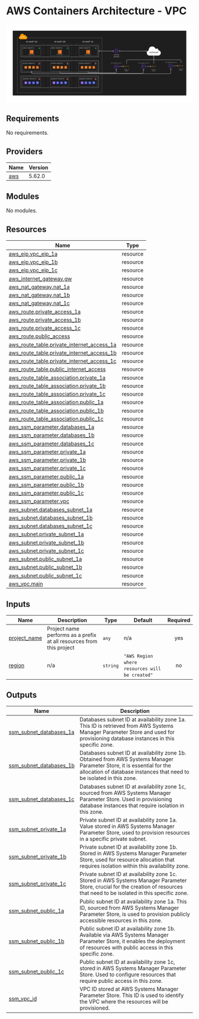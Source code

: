 # AWS Containers Architecture - VPC

![arch](/docs/diagram.png)

## Requirements

No requirements.

## Providers

| Name                                             | Version |
| ------------------------------------------------ | ------- |
| <a name="provider_aws"></a> [aws](#provider_aws) | 5.62.0  |

## Modules

No modules.

## Resources

| Name                                                                                                                                          | Type     |
| --------------------------------------------------------------------------------------------------------------------------------------------- | -------- |
| [aws_eip.vpc_eip_1a](https://registry.terraform.io/providers/hashicorp/aws/latest/docs/resources/eip)                                         | resource |
| [aws_eip.vpc_eip_1b](https://registry.terraform.io/providers/hashicorp/aws/latest/docs/resources/eip)                                         | resource |
| [aws_eip.vpc_eip_1c](https://registry.terraform.io/providers/hashicorp/aws/latest/docs/resources/eip)                                         | resource |
| [aws_internet_gateway.gw](https://registry.terraform.io/providers/hashicorp/aws/latest/docs/resources/internet_gateway)                       | resource |
| [aws_nat_gateway.nat_1a](https://registry.terraform.io/providers/hashicorp/aws/latest/docs/resources/nat_gateway)                             | resource |
| [aws_nat_gateway.nat_1b](https://registry.terraform.io/providers/hashicorp/aws/latest/docs/resources/nat_gateway)                             | resource |
| [aws_nat_gateway.nat_1c](https://registry.terraform.io/providers/hashicorp/aws/latest/docs/resources/nat_gateway)                             | resource |
| [aws_route.private_access_1a](https://registry.terraform.io/providers/hashicorp/aws/latest/docs/resources/route)                              | resource |
| [aws_route.private_access_1b](https://registry.terraform.io/providers/hashicorp/aws/latest/docs/resources/route)                              | resource |
| [aws_route.private_access_1c](https://registry.terraform.io/providers/hashicorp/aws/latest/docs/resources/route)                              | resource |
| [aws_route.public_access](https://registry.terraform.io/providers/hashicorp/aws/latest/docs/resources/route)                                  | resource |
| [aws_route_table.private_internet_access_1a](https://registry.terraform.io/providers/hashicorp/aws/latest/docs/resources/route_table)         | resource |
| [aws_route_table.private_internet_access_1b](https://registry.terraform.io/providers/hashicorp/aws/latest/docs/resources/route_table)         | resource |
| [aws_route_table.private_internet_access_1c](https://registry.terraform.io/providers/hashicorp/aws/latest/docs/resources/route_table)         | resource |
| [aws_route_table.public_internet_access](https://registry.terraform.io/providers/hashicorp/aws/latest/docs/resources/route_table)             | resource |
| [aws_route_table_association.private_1a](https://registry.terraform.io/providers/hashicorp/aws/latest/docs/resources/route_table_association) | resource |
| [aws_route_table_association.private_1b](https://registry.terraform.io/providers/hashicorp/aws/latest/docs/resources/route_table_association) | resource |
| [aws_route_table_association.private_1c](https://registry.terraform.io/providers/hashicorp/aws/latest/docs/resources/route_table_association) | resource |
| [aws_route_table_association.public_1a](https://registry.terraform.io/providers/hashicorp/aws/latest/docs/resources/route_table_association)  | resource |
| [aws_route_table_association.public_1b](https://registry.terraform.io/providers/hashicorp/aws/latest/docs/resources/route_table_association)  | resource |
| [aws_route_table_association.public_1c](https://registry.terraform.io/providers/hashicorp/aws/latest/docs/resources/route_table_association)  | resource |
| [aws_ssm_parameter.databases_1a](https://registry.terraform.io/providers/hashicorp/aws/latest/docs/resources/ssm_parameter)                   | resource |
| [aws_ssm_parameter.databases_1b](https://registry.terraform.io/providers/hashicorp/aws/latest/docs/resources/ssm_parameter)                   | resource |
| [aws_ssm_parameter.databases_1c](https://registry.terraform.io/providers/hashicorp/aws/latest/docs/resources/ssm_parameter)                   | resource |
| [aws_ssm_parameter.private_1a](https://registry.terraform.io/providers/hashicorp/aws/latest/docs/resources/ssm_parameter)                     | resource |
| [aws_ssm_parameter.private_1b](https://registry.terraform.io/providers/hashicorp/aws/latest/docs/resources/ssm_parameter)                     | resource |
| [aws_ssm_parameter.private_1c](https://registry.terraform.io/providers/hashicorp/aws/latest/docs/resources/ssm_parameter)                     | resource |
| [aws_ssm_parameter.public_1a](https://registry.terraform.io/providers/hashicorp/aws/latest/docs/resources/ssm_parameter)                      | resource |
| [aws_ssm_parameter.public_1b](https://registry.terraform.io/providers/hashicorp/aws/latest/docs/resources/ssm_parameter)                      | resource |
| [aws_ssm_parameter.public_1c](https://registry.terraform.io/providers/hashicorp/aws/latest/docs/resources/ssm_parameter)                      | resource |
| [aws_ssm_parameter.vpc](https://registry.terraform.io/providers/hashicorp/aws/latest/docs/resources/ssm_parameter)                            | resource |
| [aws_subnet.databases_subnet_1a](https://registry.terraform.io/providers/hashicorp/aws/latest/docs/resources/subnet)                          | resource |
| [aws_subnet.databases_subnet_1b](https://registry.terraform.io/providers/hashicorp/aws/latest/docs/resources/subnet)                          | resource |
| [aws_subnet.databases_subnet_1c](https://registry.terraform.io/providers/hashicorp/aws/latest/docs/resources/subnet)                          | resource |
| [aws_subnet.private_subnet_1a](https://registry.terraform.io/providers/hashicorp/aws/latest/docs/resources/subnet)                            | resource |
| [aws_subnet.private_subnet_1b](https://registry.terraform.io/providers/hashicorp/aws/latest/docs/resources/subnet)                            | resource |
| [aws_subnet.private_subnet_1c](https://registry.terraform.io/providers/hashicorp/aws/latest/docs/resources/subnet)                            | resource |
| [aws_subnet.public_subnet_1a](https://registry.terraform.io/providers/hashicorp/aws/latest/docs/resources/subnet)                             | resource |
| [aws_subnet.public_subnet_1b](https://registry.terraform.io/providers/hashicorp/aws/latest/docs/resources/subnet)                             | resource |
| [aws_subnet.public_subnet_1c](https://registry.terraform.io/providers/hashicorp/aws/latest/docs/resources/subnet)                             | resource |
| [aws_vpc.main](https://registry.terraform.io/providers/hashicorp/aws/latest/docs/resources/vpc)                                               | resource |

## Inputs

| Name                                                                  | Description                                                          | Type     | Default                                        | Required |
| --------------------------------------------------------------------- | -------------------------------------------------------------------- | -------- | ---------------------------------------------- | :------: |
| <a name="input_project_name"></a> [project_name](#input_project_name) | Project name performs as a prefix at all resources from this project | `any`    | n/a                                            |   yes    |
| <a name="input_region"></a> [region](#input_region)                   | n/a                                                                  | `string` | `"AWS Region where resources will be created"` |    no    |

## Outputs

| Name                                                                                                     | Description                                                                                                                                                                                     |
| -------------------------------------------------------------------------------------------------------- | ----------------------------------------------------------------------------------------------------------------------------------------------------------------------------------------------- |
| <a name="output_ssm_subnet_databases_1a"></a> [ssm_subnet_databases_1a](#output_ssm_subnet_databases_1a) | Databases subnet ID at availability zone 1a. This ID is retrieved from AWS Systems Manager Parameter Store and used for provisioning database instances in this specific zone.                  |
| <a name="output_ssm_subnet_databases_1b"></a> [ssm_subnet_databases_1b](#output_ssm_subnet_databases_1b) | Databases subnet ID at availability zone 1b. Obtained from AWS Systems Manager Parameter Store, it is essential for the allocation of database instances that need to be isolated in this zone. |
| <a name="output_ssm_subnet_databases_1c"></a> [ssm_subnet_databases_1c](#output_ssm_subnet_databases_1c) | Databases subnet ID at availability zone 1c, sourced from AWS Systems Manager Parameter Store. Used in provisioning database instances that require isolation in this zone.                     |
| <a name="output_ssm_subnet_private_1a"></a> [ssm_subnet_private_1a](#output_ssm_subnet_private_1a)       | Private subnet ID at availability zone 1a. Value stored in AWS Systems Manager Parameter Store, used to provision resources in a specific private subnet.                                       |
| <a name="output_ssm_subnet_private_1b"></a> [ssm_subnet_private_1b](#output_ssm_subnet_private_1b)       | Private subnet ID at availability zone 1b. Stored in AWS Systems Manager Parameter Store, used for resource allocation that requires isolation within this availability zone.                   |
| <a name="output_ssm_subnet_private_1c"></a> [ssm_subnet_private_1c](#output_ssm_subnet_private_1c)       | Private subnet ID at availability zone 1c. Stored in AWS Systems Manager Parameter Store, crucial for the creation of resources that need to be isolated in this specific zone.                 |
| <a name="output_ssm_subnet_public_1a"></a> [ssm_subnet_public_1a](#output_ssm_subnet_public_1a)          | Public subnet ID at availability zone 1a. This ID, sourced from AWS Systems Manager Parameter Store, is used to provision publicly accessible resources in this zone.                           |
| <a name="output_ssm_subnet_public_1b"></a> [ssm_subnet_public_1b](#output_ssm_subnet_public_1b)          | Public subnet ID at availability zone 1b. Available via AWS Systems Manager Parameter Store, it enables the deployment of resources with public access in this specific zone.                   |
| <a name="output_ssm_subnet_public_1c"></a> [ssm_subnet_public_1c](#output_ssm_subnet_public_1c)          | Public subnet ID at availability zone 1c, stored in AWS Systems Manager Parameter Store. Used to configure resources that require public access in this zone.                                   |
| <a name="output_ssm_vpc_id"></a> [ssm_vpc_id](#output_ssm_vpc_id)                                        | VPC ID stored at AWS Systems Manager Parameter Store. This ID is used to identify the VPC where the resources will be provisioned.                                                              |
